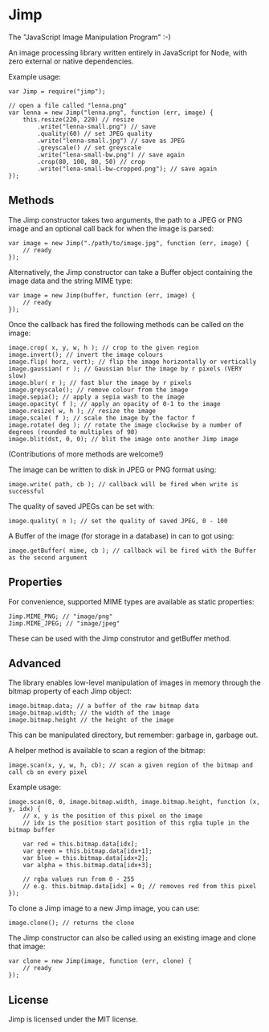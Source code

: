 # Jimp #

The "JavaScript Image Manipulation Program" :-)

An image processing library written entirely in JavaScript for Node, with zero external or native dependencies.

Example usage:

    var Jimp = require("jimp");

    // open a file called "lenna.png"
    var lenna = new Jimp("lenna.png", function (err, image) {
        this.resize(220, 220) // resize
            .write("lenna-small.png") // save
            .quality(60) // set JPEG quality
            .write("lenna-small.jpg") // save as JPEG
            .greyscale() // set greyscale
            .write("lena-small-bw.png") // save again
            .crop(80, 100, 80, 50) // crop
            .write("lena-small-bw-cropped.png"); // save again
    });

## Methods ##

The Jimp constructor takes two arguments, the path to a JPEG or PNG image and an optional call back for when the image is parsed:

    var image = new Jimp("./path/to/image.jpg", function (err, image) {
        // ready
    });

Alternatively, the Jimp constructor can take a Buffer object containing the image data and the string MIME type:

    var image = new Jimp(buffer, function (err, image) {
        // ready
    });

Once the callback has fired the following methods can be called on the image:

    image.crop( x, y, w, h ); // crop to the given region
    image.invert(); // invert the image colours
    image.flip( horz, vert); // flip the image horizontally or vertically
    image.gaussian( r ); // Gaussian blur the image by r pixels (VERY slow)
    image.blur( r ); // fast blur the image by r pixels
    image.greyscale(); // remove colour from the image
    image.sepia(); // apply a sepia wash to the image
    image.opacity( f ); // apply an opacity of 0-1 to the image
    image.resize( w, h ); // resize the image
    image.scale( f ); // scale the image by the factor f
    image.rotate( deg ); // rotate the image clockwise by a number of degrees (rounded to multiples of 90)
    image.blit(dst, 0, 0); // blit the image onto another Jimp image

(Contributions of more methods are welcome!)

The image can be written to disk in JPEG or PNG format using:

    image.write( path, cb ); // callback will be fired when write is successful

The quality of saved JPEGs can be set with:

    image.quality( n ); // set the quality of saved JPEG, 0 - 100

A Buffer of the image (for storage in a database) in can to got using:

    image.getBuffer( mime, cb ); // callback wil be fired with the Buffer as the second argument

## Properties ##

For convenience, supported MIME types are available as static properties:

    Jimp.MIME_PNG; // "image/png"
    Jimp.MIME_JPEG; // "image/jpeg"

These can be used with the Jimp construtor and getBuffer method.

## Advanced ##

The library enables low-level manipulation of images in memory through the bitmap property of each Jimp object:

    image.bitmap.data; // a buffer of the raw bitmap data
    image.bitmap.width; // the width of the image
    image.bitmap.height // the height of the image

This can be manipulated directory, but remember: garbage in, garbage out.

A helper method is available to scan a region of the bitmap:

    image.scan(x, y, w, h, cb); // scan a given region of the bitmap and call cb on every pixel
    
Example usage:

    image.scan(0, 0, image.bitmap.width, image.bitmap.height, function (x, y, idx) {
        // x, y is the position of this pixel on the image
        // idx is the position start position of this rgba tuple in the bitmap buffer
        
        var red = this.bitmap.data[idx];
        var green = this.bitmap.data[idx+1];
        var blue = this.bitmap.data[idx+2];
        var alpha = this.bitmap.data[idx+3];
        
        // rgba values run from 0 - 255
        // e.g. this.bitmap.data[idx] = 0; // removes red from this pixel
    });

To clone a Jimp image to a new Jimp image, you can use:

    image.clone(); // returns the clone

The Jimp constructor can also be called using an existing image and clone that image:

    var clone = new Jimp(image, function (err, clone) {
        // ready
    });

## License ##

Jimp is licensed under the MIT license.
